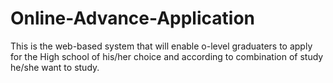 Online-Advance-Application
==========================

This is the web-based system that will enable o-level graduaters to apply for the High school of his/her choice and according to combination of study he/she want to study. 
